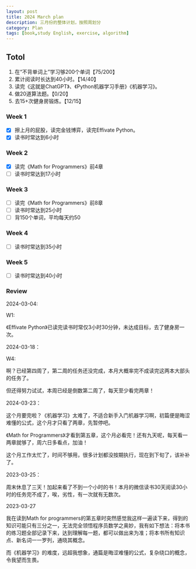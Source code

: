 ```yaml
---
layout: post
title: 2024 March plan
description: 三月份的整体计划，按照周划分
category: Plan
tags: [book,study English, exercise, algorithm]
---
```


## Totol

1. 在“不背单词上”学习够200个单词【75/200】
2. 累计阅读时长达到40小时。【14/40】
3. 读完《这就是ChatGPT》、《Python机器学习手册》《机器学习》。
4. 做20道算法题。【0/20】
5. 去15+次健身房锻炼。【12/15】

### Week 1

   - [x] 擦上月的屁股，读完金钱博弈，读完Effivate Python。
   - [x] 读书时常达到6小时

### Week 2

   - [x] 读完《Math for Programmers》前4章
   - [ ] 读书时常达到17小时

### Week 3

   - [ ] 读完《Math for Programmers》前8章
   - [ ] 读书时常达到25小时
   - [ ] 背150个单词，平均每天约50

### Week 4

   - [ ] 读书时常达到35小时

### Week 5

   - [ ] 读书时常达到40小时

### Review

2024-03-04:

W1: 

《Effivate Python》已读完读书时常仅3小时30分钟，未达成目标，去了健身房一次。

2024-03-18：

W4:

啊？已经第四周了，第二周的任务还没完成，本月大概率完不成读完这两本大部头的任务了。

但还得努力试试，本周已经是倒数第二周了，每天至少看完两章！

2024-03-23：

这个月要完啦？《机器学习》太难了，不适合新手入门机器学习啊，初篇便是晦涩难懂的公式，这个月才只看了两章，先暂停吧。

《Math for Programmers》才看到第五章，这个月必看完！还有九天呢，每天看一两章就够了，周六日多看点，加油！

这个月工作太忙了，时间不够用，很多计划都没按期执行，现在到下旬了，该补补了。

2023-03-25：

周末休息了三天！加起来看了不到一个小时的书！本月的微信读书30天阅读30小时的任务完不成了，唉，劣性，有一次就有无数次。

2023-03-27

我在读到Math for programmers的第五章时突然感觉我这样一遍读下来，得到的知识可能只有三分之一，无法完全领悟程序员数学之奥妙，我有如下想法：将本书的练习题全部记录下来，达到理解每一题，都可以做出来为准；将本书所有知识点、新名词一一罗列，通晓其概念。

而《机器学习》的难度，远超我想象，通篇是晦涩难懂的公式，复杂绕口的概念，令我望而生畏。
